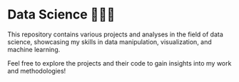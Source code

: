 # Data Science 👨🏼‍🔬

This repository contains various projects and analyses in the field of data science, showcasing my skills in data manipulation, visualization, and machine learning. 

Feel free to explore the projects and their code to gain insights into my work and methodologies!
